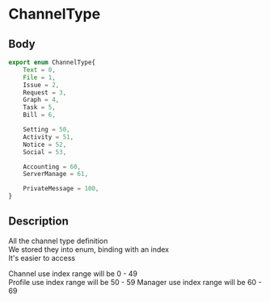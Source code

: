 # ChannelType

## Body
```typescript
export enum ChannelType{
    Text = 0,
    File = 1,
    Issue = 2,
    Request = 3,
    Graph = 4,
    Task = 5,
    Bill = 6,

    Setting = 50,
    Activity = 51,
    Notice = 52,
    Social = 53,

    Accounting = 60,
    ServerManage = 61,

    PrivateMessage = 100,
}
```

## Description

All the channel type definition\
We stored they into enum, binding with an index\
It's easier to access

Channel use index range will be 0 - 49\
Profile use index range will be 50 - 59
Manager use index range will be 60 - 69